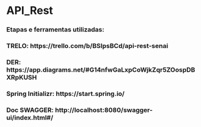 # API_Rest
<h3>Etapas e ferramentas utilizadas:</h3>
<h3> TRELO: https://trello.com/b/BSIpsBCd/api-rest-senai</h3>
<h3> DER: https://app.diagrams.net/#G14nfwGaLxpCoWjkZqr5ZOospDBXRpKUSH</h3>
<h3> Spring Initializr: https://start.spring.io/</h3>
<h3> Doc SWAGGER: http://localhost:8080/swagger-ui/index.html#/ </h3>
